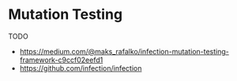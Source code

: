 # Mutation Testing

TODO

-   https://medium.com/@maks_rafalko/infection-mutation-testing-framework-c9ccf02eefd1
-   https://github.com/infection/infection
